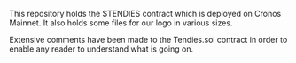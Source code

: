 This repository holds the $TENDIES contract which is deployed on Cronos Mainnet. It also holds some files for our logo in various sizes.

Extensive comments have been made to the Tendies.sol contract in order to enable any reader to understand what is going on.
